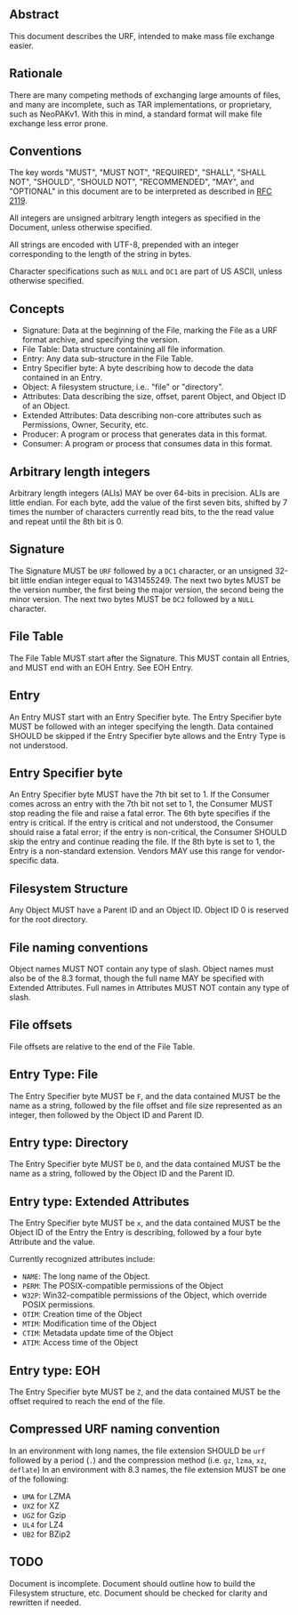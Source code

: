 ## Abstract

This document describes the URF, intended to make mass file exchange easier.

## Rationale

There are many competing methods of exchanging large amounts of files, and many are incomplete, such as TAR implementations, or proprietary, such as NeoPAKv1. With this in mind, a standard format will make file exchange less error prone.

## Conventions

The key words "MUST", "MUST NOT", "REQUIRED", "SHALL", "SHALL NOT", "SHOULD", "SHOULD NOT", "RECOMMENDED", "MAY", and "OPTIONAL" in this document are to be interpreted as described in [RFC 2119](https://tools.ietf.org/html/rfc2119).

All integers are unsigned arbitrary length integers as specified in the Document, unless otherwise specified.

All strings are encoded with UTF-8, prepended with an integer corresponding to the length of the string in bytes.

Character specifications such as `NULL` and `DC1` are part of US ASCII, unless otherwise specified.

## Concepts

  * Signature: Data at the beginning of the File, marking the File as a URF format archive, and specifying the version.
  * File Table: Data structure containing all file information.
  * Entry: Any data sub-structure in the File Table.
  * Entry Specifier byte: A byte describing how to decode the data contained in an Entry.
  * Object: A filesystem structure, i.e.. "file" or "directory".
  * Attributes: Data describing the size, offset, parent Object, and Object ID of an Object.
  * Extended Attributes: Data describing non-core attributes such as Permissions, Owner, Security, etc.
  * Producer: A program or process that generates data in this format.
  * Consumer: A program or process that consumes data in this format.

## Arbitrary length integers

Arbitrary length integers (ALIs) MAY be over 64-bits in precision. ALIs are little endian. For each byte, add the value of the first seven bits, shifted by 7 times the number of characters currently read bits, to the the read value and repeat until the 8th bit is 0.

## Signature

The Signature MUST be `URF` followed by a `DC1` character, or an unsigned 32-bit little endian integer equal to 1431455249. The next two bytes MUST be the version number, the first being the major version, the second being the minor version. The next two bytes MUST be `DC2` followed by a `NULL` character.

## File Table

The File Table MUST start after the Signature. This MUST contain all Entries, and MUST end with an EOH Entry. See EOH Entry.

## Entry

An Entry MUST start with an Entry Specifier byte. The Entry Specifier byte MUST be followed with an integer specifying the length. Data contained SHOULD be skipped if the Entry Specifier byte allows and the Entry Type is not understood.

## Entry Specifier byte

An Entry Specifier byte MUST have the 7th bit set to 1. If the Consumer comes across an entry with the 7th bit not set to 1, the Consumer MUST stop reading the file and raise a fatal error. The 6th byte specifies if the entry is critical. If the entry is critical and not understood, the Consumer should raise a fatal error; if the entry is non-critical, the Consumer SHOULD skip the entry and continue reading the file. If the 8th byte is set to 1, the Entry is a non-standard extension. Vendors MAY use this range for vendor-specific data.

## Filesystem Structure

Any Object MUST have a Parent ID and an Object ID. Object ID 0 is reserved for the root directory.

## File naming conventions

Object names MUST NOT contain any type of slash. Object names must also be of the 8.3 format, though the full name MAY be specified with Extended Attributes. Full names in Attributes MUST NOT contain any type of slash. 

## File offsets

File offsets are relative to the end of the File Table.

## Entry Type: File

The Entry Specifier byte MUST be `F`, and the data contained MUST be the name as a string, followed by the file offset and file size represented as an integer, then followed by the Object ID and Parent ID.

## Entry type: Directory

The Entry Specifier byte MUST be `D`, and the data contained MUST be the name as a string, followed by the Object ID and the Parent ID.

## Entry type: Extended Attributes

The Entry Specifier byte MUST be `x`, and the data contained MUST be the Object ID of the Entry the Entry is describing, followed by a four byte Attribute and the value.

Currently recognized attributes include:
  * `NAME`: The long name of the Object.
  * `PERM`: The POSIX-compatible permissions of the Object
  * `W32P`: Win32-compatible permissions of the Object, which override POSIX permissions.
  * `OTIM`: Creation time of the Object
  * `MTIM`: Modification time of the Object
  * `CTIM`: Metadata update time of the Object
  * `ATIM`: Access time of the Object

## Entry type: EOH

The Entry Specifier byte MUST be `Z`, and the data contained MUST be the offset required to reach the end of the file.

## Compressed URF naming convention

In an environment with long names, the file extension SHOULD be `urf` followed by a period (`.`) and the compression method (i.e. `gz`, `lzma`, `xz`, `deflate`)
In an environment with 8.3 names, the file extension MUST be one of the following:
  * `UMA` for LZMA
  * `UXZ` for XZ
  * `UGZ` for Gzip
  * `UL4` for LZ4
  * `UB2` for BZip2
  
## TODO

Document is incomplete. Document should outline how to build the Filesystem structure, etc. Document should be checked for clarity and rewritten if needed.
